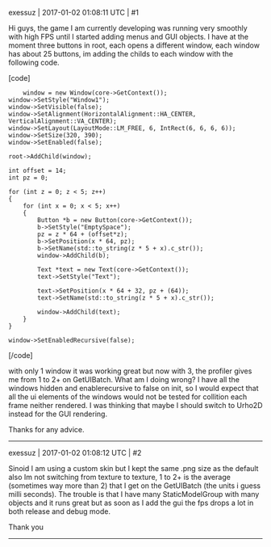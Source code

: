 exessuz | 2017-01-02 01:08:11 UTC | #1

Hi guys, the game I am currently developing was running very smoothly with high FPS until I started adding menus and GUI objects.
I have at the moment three buttons in root, each opens a different window, each window has about 25 buttons, im adding the childs to each window with the following code.


[code]

        window = new Window(core->GetContext());
	window->SetStyle("Window1");
	window->SetVisible(false);
	window->SetAlignment(HorizontalAlignment::HA_CENTER, VerticalAlignment::VA_CENTER);
	window->SetLayout(LayoutMode::LM_FREE, 6, IntRect(6, 6, 6, 6));
	window->SetSize(320, 390);
	window->SetEnabled(false);

	root->AddChild(window);

	int offset = 14;
	int pz = 0;

	for (int z = 0; z < 5; z++)
	{
		for (int x = 0; x < 5; x++)
		{
			Button *b = new Button(core->GetContext());
			b->SetStyle("EmptySpace");
			pz = z * 64 + (offset*z);
			b->SetPosition(x * 64, pz);
			b->SetName(std::to_string(z * 5 + x).c_str());
			window->AddChild(b);

			Text *text = new Text(core->GetContext());
			text->SetStyle("Text");

			text->SetPosition(x * 64 + 32, pz + (64));
			text->SetName(std::to_string(z * 5 + x).c_str());

			window->AddChild(text);
		}
	}

	window->SetEnabledRecursive(false);

[/code]

with only 1 window it was working great but now with 3, the profiler gives me from 1 to 2+ on GetUIBatch. What am I doing wrong? I have all the windows hidden and enablerecursive to false on init, so I would expect that all the ui elements of the windows would not be tested for collition each frame neither rendered. I was thinking that maybe I should switch to Urho2D instead for the GUI rendering.

Thanks for any advice.

-------------------------

exessuz | 2017-01-02 01:08:12 UTC | #2

Sinoid I am using a custom skin but I kept the same .png size as the default also Im not switching from texture to texture, 1 to 2+ is the average (sometimes way more than 2) that I get on the GetUIBatch (the units i guess milli seconds). The trouble is that I have many StaticModelGroup with many objects and it runs great but as soon as I add the gui the fps drops a lot in both release and debug mode.

Thank you

-------------------------

